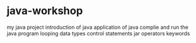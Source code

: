 # java-workshop
my java project
introduction of java
application of java
complie and run the java program
looping
data types
control statements
jar
operators
keywords
  